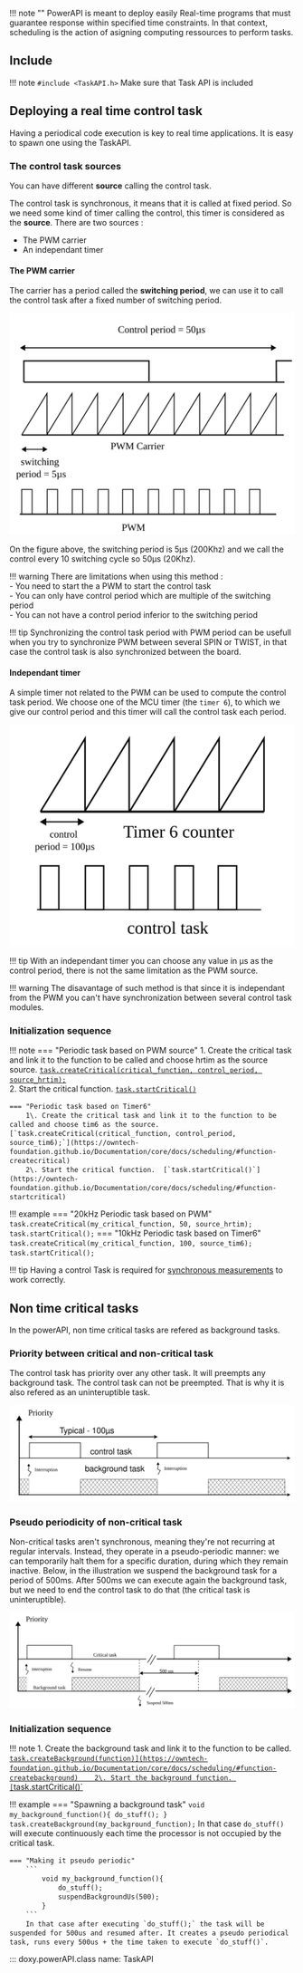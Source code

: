 !!! note ""
    PowerAPI is meant to deploy easily Real-time programs that must guarantee response within specified time constraints.
    In that context, scheduling is the action of asigning computing ressources to perform tasks.

## Include

!!! note
    ```
    #include <TaskAPI.h>
    ```
    Make sure that Task API is included

## Deploying a real time control task

Having a periodical code execution is key to real time applications. It is easy to spawn one using the TaskAPI.


### The control task sources

 You can have different **source** calling the control task.

The control task is synchronous, it means that it is called at fixed period. So we need some kind of timer calling the control, this timer is considered as the **source**. There are two sources :   
- The PWM carrier  
- An independant timer   

#### The PWM carrier

The carrier has a period called the **switching period**, we can use it to call the control task after a fixed number of switching period. 

![PWM control task](images/pwm_source_task.svg)

On the figure above, the switching period is 5µs (200Khz) and we call the control every 10 switching cycle so 50µs (20Khz).

!!! warning
    There are limitations when using this method :   
        - You need to start the a PWM to start the control task  
        - You can only have control period which are multiple of the switching period  
        - You can not have a control period inferior to the switching period  

!!! tip
    Synchronizing the control task period with PWM period can be usefull when you try to synchronize PWM between several SPIN or TWIST, in that case the control task is also synchronized between the board.  

#### Independant timer

A simple timer not related to the PWM can be used to compute the control task period. We choose one of the MCU timer (the `timer 6`), to which we give our control period and this timer will call the control task each period.  

![timer source](images/timer_source_task.svg)

!!! tip
    With an independant timer you can choose any value in µs as the control period, there is not the same limitation as the PWM source.  

!!! warning
    The disavantage of such method is that since it is independant from the PWM you can't have synchronization between several control task modules.

### Initialization sequence

!!! note
    === "Periodic task based on PWM source"
        1\. Create the critical task and link it to the function to be called and choose hrtim as the source source. [`task.createCritical(critical_function, control_period, source_hrtim);`](https://owntech-foundation.github.io/Documentation/core/docs/scheduling/#function-createcritical)  
        2\. Start the critical function.  [`task.startCritical()`](https://owntech-foundation.github.io/Documentation/core/docs/scheduling/#function-startcritical)  

    === "Periodic task based on Timer6"
        1\. Create the critical task and link it to the function to be called and choose tim6 as the source.  [`task.createCritical(critical_function, control_period, source_tim6);`](https://owntech-foundation.github.io/Documentation/core/docs/scheduling/#function-createcritical)  
        2\. Start the critical function.  [`task.startCritical()`](https://owntech-foundation.github.io/Documentation/core/docs/scheduling/#function-startcritical)  

!!! example
    === "20kHz Periodic task based on PWM"
        ```
            task.createCritical(my_critical_function, 50, source_hrtim); 
            task.startCritical();
        ```
    === "10kHz Periodic task based on Timer6"
        ```
            task.createCritical(my_critical_function, 100, source_tim6);
            task.startCritical();
        ```

!!! tip
    Having a control Task is required for [synchronous measurements](adc/#synchronous-with-pwms) to work correctly.

## Non time critical tasks

In the powerAPI, non time critical tasks are refered as background tasks.

### Priority between critical and non-critical task

The control task has priority over any other task. It will preempts any background task. The control task can not be preempted. That is why it is also refered as an uninteruptible task.

![task priority](images/task_priority.svg)

### Pseudo periodicity of non-critical task

Non-critical tasks aren't synchronous, meaning they're not recurring at regular intervals. Instead, they operate in a pseudo-periodic manner: we can temporarily halt them for a specific duration, during which they remain inactive.  Below, in the illustration we suspend the background task for a period of 500ms. After 500ms we can execute again the background task, but we need to end the control task to do that (the critical task is uninteruptible).

![](images/task_pseudo_periodic.svg)


### Initialization sequence

!!! note
    1\. Create the background task and link it to the function to be called. [`task.createBackground(function)](https://owntech-foundation.github.io/Documentation/core/docs/scheduling/#function-createbackground)   
    2\. Start the background function. [`task.startCritical()`](https://owntech-foundation.github.io/Documentation/core/docs/scheduling/#function-startbackground)  

!!! example
    === "Spawning a background task"
        ```
            void my_background_function(){
                do_stuff();
            }
            task.createBackground(my_background_function);
        ```
        In that case `do_stuff()` will execute continuously each time the processor is not occupied by the critical task.

    === "Making it pseudo periodic"
        ```
            void my_background_function(){
                do_stuff();
                suspendBackgroundUs(500);
            }
        ```
        In that case after executing `do_stuff();` the task will be suspended for 500us and resumed after. It creates a pseudo periodical task, runs every 500us + the time taken to execute `do_stuff()`.


::: doxy.powerAPI.class
name: TaskAPI

